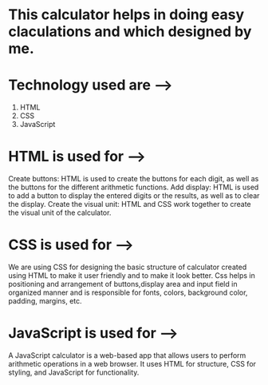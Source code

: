 # This calculator helps in doing easy claculations and which designed by me.
# Technology used are -->
1. HTML
2. CSS
3. JavaScript
# HTML is used for -->
Create buttons: HTML is used to create the buttons for each digit, as well as the buttons for the different arithmetic functions.
Add display: HTML is used to add a button to display the entered digits or the results, as well as to clear the display.
Create the visual unit: HTML and CSS work together to create the visual unit of the calculator. 
# CSS is used for -->
We are using CSS for designing the basic structure of calculator created using HTML to make it user friendly and to make it look better.
Css helps in positioning and arrangement of buttons,display area and input field in organized manner and is responsible for fonts, colors,
background color, padding, margins, etc.
# JavaScript is used for -->
A JavaScript calculator is a web-based app that allows users to perform arithmetic operations in a web browser. 
It uses HTML for structure, CSS for styling, and JavaScript for functionality.
